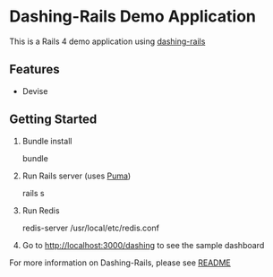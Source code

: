 # Dashing-Rails Demo Application

This is a Rails 4 demo application using [dashing-rails](https://github.com/gottfrois/dashing-rails)

## Features

- Devise

## Getting Started

1. Bundle install

    bundle

2. Run Rails server (uses [Puma](https://github.com/puma/puma))

    rails s

3. Run Redis

    redis-server /usr/local/etc/redis.conf

4. Go to [http://localhost:3000/dashing](http://localhost:3000/dashing) to see the sample dashboard


For more information on Dashing-Rails, please see [README](https://github.com/gottfrois/dashing-rails)
